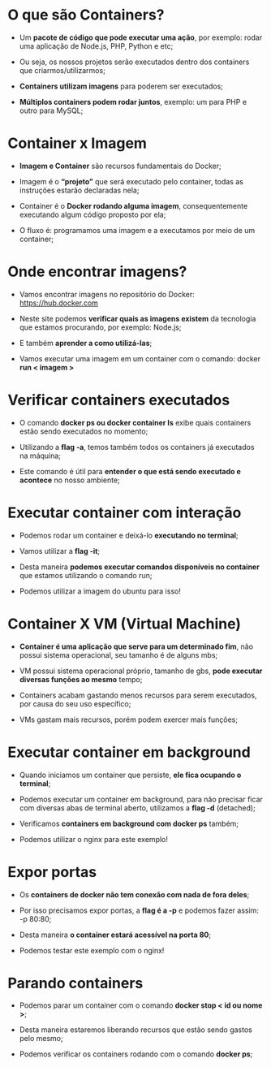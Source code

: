 # O que são Containers? #

* Um **pacote de código que pode executar uma ação**, por exemplo: rodar uma aplicação de Node.js, PHP, Python e etc;​

* Ou seja, os nossos projetos serão executados dentro dos containers que criarmos/utilizarmos;​

* **Containers utilizam imagens** para poderem ser executados;​

* **Múltiplos containers podem rodar juntos**, exemplo: um para PHP e outro para MySQL;

# Container x Imagem #

* **Imagem e Container** são recursos fundamentais do Docker;​

* Imagem é o **“projeto”** que será executado pelo container, todas as instruções estarão declaradas nela;​

* Container é o **Docker rodando alguma imagem**, consequentemente executando algum código proposto por ela;​

* O fluxo é: programamos uma imagem e a executamos por meio de um container;

# Onde encontrar imagens?​ #

* Vamos encontrar imagens no repositório do Docker: https://hub.docker.com​

* Neste site podemos **verificar quais as imagens existem** da tecnologia que estamos procurando, por exemplo: Node.js;​

* E também **aprender a como utilizá-las**;​

* Vamos executar uma imagem em um container com o comando: docker **run < imagem >**

# Verificar containers executados #

* O comando **docker ps ou docker container ls** exibe quais containers estão sendo executados no momento;​

* Utilizando a **flag -a**, temos também todos os containers já executados na máquina;​

* Este comando é útil para **entender o que está sendo executado e acontece** no nosso ambiente;

# Executar container com interação​ #

* Podemos rodar um container e deixá-lo **executando no terminal**;​

* Vamos utilizar a **flag -it**;​

* Desta maneira **podemos executar comandos disponíveis no container** que estamos utilizando o comando run;​

* Podemos utilizar a imagem do ubuntu para isso!

# Container X VM (Virtual Machine)​ #

* **Container é uma aplicação que serve para um determinado fim**, não possui sistema operacional, seu tamanho é de alguns mbs;​

* VM possui sistema operacional próprio, tamanho de gbs, **pode executar diversas funções ao mesmo** tempo;​

* Containers acabam gastando menos recursos para serem executados, por causa do seu uso específico;​

* VMs gastam mais recursos, porém podem exercer mais funções;​

# Executar container em background​ #

* Quando iniciamos um container que persiste, **ele fica ocupando o terminal**;​

* Podemos executar um container em background, para não precisar ficar com diversas abas de terminal aberto, utilizamos a **flag -d** (detached);​

* Verificamos **containers em background com docker ps** também;​

* Podemos utilizar o nginx para este exemplo!​

# Expor portas #

* Os **containers de docker não tem conexão com nada de fora deles**;​

* Por isso precisamos expor portas, a **flag é a -p** e podemos fazer assim: -p 80:80;​

* Desta maneira **o container estará acessível na porta 80**;​

* Podemos testar este exemplo com o nginx!
​
# Parando containers #

* Podemos parar um container com o comando **docker stop < id ou nome >**;​

* Desta maneira estaremos liberando recursos que estão sendo gastos pelo mesmo;​

* Podemos verificar os containers rodando com o comando **docker ps**;